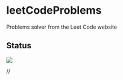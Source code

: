 # leetCodeProblems

Problems solver from the Leet Code website

## Status

<img src="https://leetcard.jacoblin.cool/ginogiorgi?theme=catppuccinMocha&font=Ubuntu&ext=heatmap"/>

//
